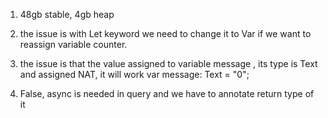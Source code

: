 1. 48gb stable, 4gb heap

2. the issue is with Let keyword we need to change it to Var if we want to reassign variable counter.

3. the issue is that the value assigned to variable message , its type is Text and assigned NAT, it will work var message: Text = "0";

4. False, async is needed in query and we have to annotate return type of it
